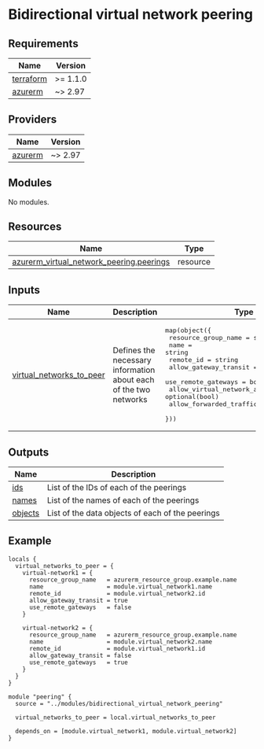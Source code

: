 <!-- BEGIN_TF_DOCS -->
# Bidirectional virtual network peering

## Requirements

| Name | Version |
|------|---------|
| <a name="requirement_terraform"></a> [terraform](#requirement\_terraform) | >= 1.1.0 |
| <a name="requirement_azurerm"></a> [azurerm](#requirement\_azurerm) | ~> 2.97 |

## Providers

| Name | Version |
|------|---------|
| <a name="provider_azurerm"></a> [azurerm](#provider\_azurerm) | ~> 2.97 |

## Modules

No modules.

## Resources

| Name | Type |
|------|------|
| [azurerm_virtual_network_peering.peerings](https://registry.terraform.io/providers/hashicorp/azurerm/latest/docs/resources/virtual_network_peering) | resource |

## Inputs

| Name | Description | Type | Default | Required |
|------|-------------|------|---------|:--------:|
| <a name="input_virtual_networks_to_peer"></a> [virtual\_networks\_to\_peer](#input\_virtual\_networks\_to\_peer) | Defines the necessary information about each of the two networks | <pre>map(object({<br>    resource_group_name          = string<br>    name                         = string<br>    remote_id                    = string<br>    allow_gateway_transit        = bool<br>    use_remote_gateways          = bool<br>    allow_virtual_network_access = optional(bool)<br>    allow_forwarded_traffic      = optional(bool)<br>  }))</pre> | n/a | yes |

## Outputs

| Name | Description |
|------|-------------|
| <a name="output_ids"></a> [ids](#output\_ids) | List of the IDs of each of the peerings |
| <a name="output_names"></a> [names](#output\_names) | List of the names of each of the peerings |
| <a name="output_objects"></a> [objects](#output\_objects) | List of the data objects of each of the peerings |

## Example

```hcl
locals {
  virtual_networks_to_peer = {
    virtual-network1 = {
      resource_group_name   = azurerm_resource_group.example.name
      name                  = module.virtual_network1.name
      remote_id             = module.virtual_network2.id
      allow_gateway_transit = true
      use_remote_gateways   = false
    }

    virtual-network2 = {
      resource_group_name   = azurerm_resource_group.example.name
      name                  = module.virtual_network2.name
      remote_id             = module.virtual_network1.id
      allow_gateway_transit = false
      use_remote_gateways   = true
    }
  }
}

module "peering" {
  source = "../modules/bidirectional_virtual_network_peering"

  virtual_networks_to_peer = local.virtual_networks_to_peer

  depends_on = [module.virtual_network1, module.virtual_network2]
}
```
<!-- END_TF_DOCS -->
